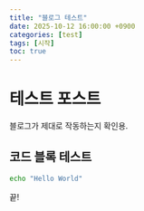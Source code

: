 ```yaml
---
title: "블로그 테스트"
date: 2025-10-12 16:00:00 +0900
categories: [test]
tags: [시작]
toc: true
---
```


# 테스트 포스트

블로그가 제대로 작동하는지 확인용.

## 코드 블록 테스트
```bash
echo "Hello World"
```
끝!
